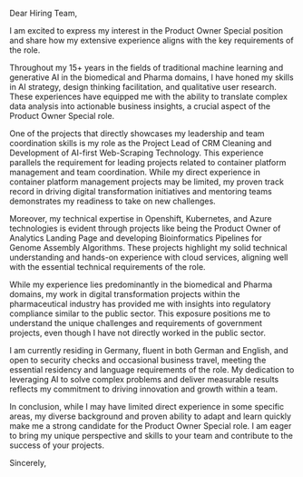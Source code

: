 Dear Hiring Team,

I am excited to express my interest in the Product Owner Special position and share how my extensive experience aligns with the key requirements of the role.

Throughout my 15+ years in the fields of traditional machine learning and generative AI in the biomedical and Pharma domains, I have honed my skills in AI strategy, design thinking facilitation, and qualitative user research. These experiences have equipped me with the ability to translate complex data analysis into actionable business insights, a crucial aspect of the Product Owner Special role.

One of the projects that directly showcases my leadership and team coordination skills is my role as the Project Lead of CRM Cleaning and Development of AI-first Web-Scraping Technology. This experience parallels the requirement for leading projects related to container platform management and team coordination. While my direct experience in container platform management projects may be limited, my proven track record in driving digital transformation initiatives and mentoring teams demonstrates my readiness to take on new challenges.

Moreover, my technical expertise in Openshift, Kubernetes, and Azure technologies is evident through projects like being the Product Owner of Analytics Landing Page and developing Bioinformatics Pipelines for Genome Assembly Algorithms. These projects highlight my solid technical understanding and hands-on experience with cloud services, aligning well with the essential technical requirements of the role.

While my experience lies predominantly in the biomedical and Pharma domains, my work in digital transformation projects within the pharmaceutical industry has provided me with insights into regulatory compliance similar to the public sector. This exposure positions me to understand the unique challenges and requirements of government projects, even though I have not directly worked in the public sector.

I am currently residing in Germany, fluent in both German and English, and open to security checks and occasional business travel, meeting the essential residency and language requirements of the role. My dedication to leveraging AI to solve complex problems and deliver measurable results reflects my commitment to driving innovation and growth within a team.

In conclusion, while I may have limited direct experience in some specific areas, my diverse background and proven ability to adapt and learn quickly make me a strong candidate for the Product Owner Special role. I am eager to bring my unique perspective and skills to your team and contribute to the success of your projects.

Sincerely,